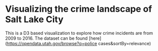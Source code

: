 # Visualizing the crime landscape of Salt Lake City

This is a D3 based visualization to explore how crime incidents are from 2009 to 2016.
The dataset can be found [here](https://opendata.utah.gov/browse?q=police cases&sortBy=relevance)
